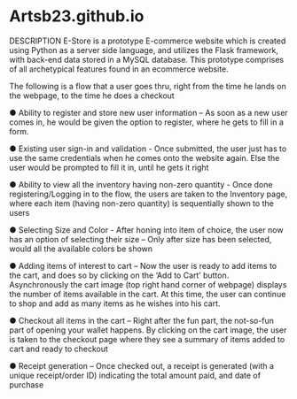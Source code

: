 Artsb23.github.io
=================
DESCRIPTION
E-Store is a prototype E-commerce website which is created using Python as a server
side language, and utilizes the Flask framework, with back-end data stored in a MySQL
database. This prototype comprises of all archetypical features found in an ecommerce
website.

The following is a flow that a user goes thru, right from the time he lands on the
webpage, to the time he does a checkout

● Ability to register and store new user information – As soon as a new user
comes in, he would be given the option to register, where he gets to fill in a form.

● Existing user sign-in and validation - Once submitted, the user just has to use
the same credentials when he comes onto the website again. Else the user would
be prompted to fill it in, until he gets it right

● Ability to view all the inventory having non-zero quantity - Once done
registering/Logging in to the flow, the users are taken to the Inventory page,
where each item (having non-zero quantity) is sequentially shown to the users

● Selecting Size and Color - After honing into item of choice, the user now has an
option of selecting their size – Only after size has been selected, would all the
available colors be shown

● Adding items of interest to cart – Now the user is ready to add items to the
cart, and does so by clicking on the ‘Add to Cart’ button. Asynchronously the cart
image (top right hand corner of webpage) displays the number of items available
in the cart. At this time, the user can continue to shop and add as many items as he
wishes into his cart.

● Checkout all items in the cart – Right after the fun part, the not-so-fun part of
opening your wallet happens. By clicking on the cart image, the user is taken to
the checkout page where they see a summary of items added to cart and ready to
checkout

● Receipt generation – Once checked out, a receipt is generated (with a unique
receipt/order ID) indicating the total amount paid, and date of purchase
